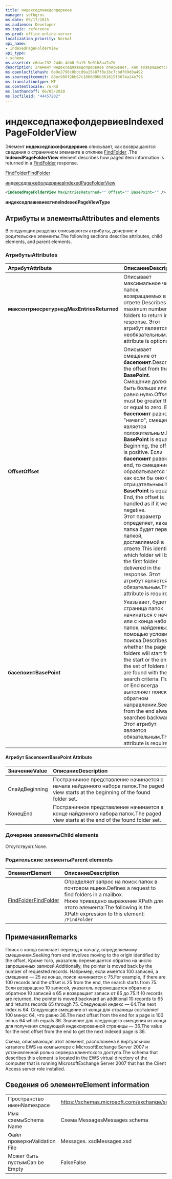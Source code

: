 ```yaml
---
title: индекседпажефолдервиев
manager: sethgros
ms.date: 09/17/2015
ms.audience: Developer
ms.topic: reference
ms.prod: office-online-server
localization_priority: Normal
api_name:
- IndexedPageFolderView
api_type:
- schema
ms.assetid: c6dac232-244b-4db0-9a15-5e01b8aa7a7d
description: Элемент Индекседпажефолдервиев описывает, как возвращаются сведения о страничном элементе в отклике FindFolder.
ms.openlocfilehash: 6e9e2796c0bdcd9a15487f0e1bc7cbdf09d0a492
ms.sourcegitcommit: 88ec988f2bb67c1866d06b361615f3674a24e795
ms.translationtype: MT
ms.contentlocale: ru-RU
ms.lasthandoff: 06/03/2020
ms.locfileid: "44457202"
---
```

# <a name="indexedpagefolderview"></a><span data-ttu-id="d7ed3-103">индекседпажефолдервиев</span><span class="sxs-lookup"><span data-stu-id="d7ed3-103">IndexedPageFolderView</span></span>

<span data-ttu-id="d7ed3-104">Элемент **индекседпажефолдервиев** описывает, как возвращаются сведения о страничном элементе в отклике [FindFolder](findfolder.md) .</span><span class="sxs-lookup"><span data-stu-id="d7ed3-104">The **IndexedPageFolderView** element describes how paged item information is returned in a [FindFolder](findfolder.md) response.</span></span> 
  
[<span data-ttu-id="d7ed3-105">FindFolder</span><span class="sxs-lookup"><span data-stu-id="d7ed3-105">FindFolder</span></span>](findfolder.md)
  
[<span data-ttu-id="d7ed3-106">индекседпажефолдервиев</span><span class="sxs-lookup"><span data-stu-id="d7ed3-106">IndexedPageFolderView</span></span>](indexedpagefolderview.md)
  
```xml
<IndexedPageFolderView MaxEntriesReturned="" Offset="" BasePoint="" />
```

 <span data-ttu-id="d7ed3-107">**индекседпажевиевтипе**</span><span class="sxs-lookup"><span data-stu-id="d7ed3-107">**IndexedPageViewType**</span></span>
## <a name="attributes-and-elements"></a><span data-ttu-id="d7ed3-108">Атрибуты и элементы</span><span class="sxs-lookup"><span data-stu-id="d7ed3-108">Attributes and elements</span></span>

<span data-ttu-id="d7ed3-109">В следующих разделах описываются атрибуты, дочерние и родительские элементы.</span><span class="sxs-lookup"><span data-stu-id="d7ed3-109">The following sections describe attributes, child elements, and parent elements.</span></span>
  
### <a name="attributes"></a><span data-ttu-id="d7ed3-110">Атрибуты</span><span class="sxs-lookup"><span data-stu-id="d7ed3-110">Attributes</span></span>

|<span data-ttu-id="d7ed3-111">**Атрибут**</span><span class="sxs-lookup"><span data-stu-id="d7ed3-111">**Attribute**</span></span>|<span data-ttu-id="d7ed3-112">**Описание**</span><span class="sxs-lookup"><span data-stu-id="d7ed3-112">**Description**</span></span>|
|:-----|:-----|
|<span data-ttu-id="d7ed3-113">**максентриесретурнед**</span><span class="sxs-lookup"><span data-stu-id="d7ed3-113">**MaxEntriesReturned**</span></span> <br/> |<span data-ttu-id="d7ed3-114">Описывает максимальное число папок, возвращаемых в ответе.</span><span class="sxs-lookup"><span data-stu-id="d7ed3-114">Describes the maximum number of folders to return in the response.</span></span> <span data-ttu-id="d7ed3-115">Этот атрибут является необязательным.</span><span class="sxs-lookup"><span data-stu-id="d7ed3-115">This attribute is optional.</span></span>  <br/> |
|<span data-ttu-id="d7ed3-116">**Offset**</span><span class="sxs-lookup"><span data-stu-id="d7ed3-116">**Offset**</span></span> <br/> |<span data-ttu-id="d7ed3-117">Описывает смещение от **басепоинт**.</span><span class="sxs-lookup"><span data-stu-id="d7ed3-117">Describes the offset from the **BasePoint**.</span></span> <span data-ttu-id="d7ed3-118">Смещение должно быть больше или равно нулю.</span><span class="sxs-lookup"><span data-stu-id="d7ed3-118">Offset must be greater than or equal to zero.</span></span> <span data-ttu-id="d7ed3-119">Если **басепоинт** равно "начало", смещение является положительным.</span><span class="sxs-lookup"><span data-stu-id="d7ed3-119">If **BasePoint** is equal to Beginning, the offset is positive.</span></span> <span data-ttu-id="d7ed3-120">Если **басепоинт** равен end, то смещение обрабатывается так, как если бы оно было отрицательным.</span><span class="sxs-lookup"><span data-stu-id="d7ed3-120">If **BasePoint** is equal to End, the offset is handled as if it were negative.</span></span>  <br/> <span data-ttu-id="d7ed3-121">Этот параметр определяет, какая папка будет первой папкой, доставляемой в ответе.</span><span class="sxs-lookup"><span data-stu-id="d7ed3-121">This identifies which folder will be the first folder delivered in the response.</span></span> <span data-ttu-id="d7ed3-122">Этот атрибут является обязательным.</span><span class="sxs-lookup"><span data-stu-id="d7ed3-122">This attribute is required.</span></span>  <br/> |
|<span data-ttu-id="d7ed3-123">**басепоинт**</span><span class="sxs-lookup"><span data-stu-id="d7ed3-123">**BasePoint**</span></span> <br/> |<span data-ttu-id="d7ed3-124">Указывает, будет ли страница папок начинаться с начала или с конца набора папок, найденных с помощью условий поиска.</span><span class="sxs-lookup"><span data-stu-id="d7ed3-124">Describes whether the page of folders will start from the start or the end of the set of folders that are found with the search criteria.</span></span> <span data-ttu-id="d7ed3-125">Поиск от End всегда выполняет поиск в обратном направлении.</span><span class="sxs-lookup"><span data-stu-id="d7ed3-125">Seeking from the end always searches backward.</span></span> <span data-ttu-id="d7ed3-126">Этот атрибут является обязательным.</span><span class="sxs-lookup"><span data-stu-id="d7ed3-126">This attribute is required.</span></span>  <br/> |
   
#### <a name="basepoint-attribute"></a><span data-ttu-id="d7ed3-127">Атрибут Басепоинт</span><span class="sxs-lookup"><span data-stu-id="d7ed3-127">BasePoint Attribute</span></span>

|<span data-ttu-id="d7ed3-128">**Значение**</span><span class="sxs-lookup"><span data-stu-id="d7ed3-128">**Value**</span></span>|<span data-ttu-id="d7ed3-129">**Описание**</span><span class="sxs-lookup"><span data-stu-id="d7ed3-129">**Description**</span></span>|
|:-----|:-----|
|<span data-ttu-id="d7ed3-130">Слайд</span><span class="sxs-lookup"><span data-stu-id="d7ed3-130">Beginning</span></span>  <br/> |<span data-ttu-id="d7ed3-131">Постраничное представление начинается с начала найденного набора папок.</span><span class="sxs-lookup"><span data-stu-id="d7ed3-131">The paged view starts at the beginning of the found folder set.</span></span>  <br/> |
|<span data-ttu-id="d7ed3-132">Конец</span><span class="sxs-lookup"><span data-stu-id="d7ed3-132">End</span></span>  <br/> |<span data-ttu-id="d7ed3-133">Постраничное представление начинается в конце найденного набора папок.</span><span class="sxs-lookup"><span data-stu-id="d7ed3-133">The paged view starts at the end of the found folder set.</span></span>  <br/> |
   
### <a name="child-elements"></a><span data-ttu-id="d7ed3-134">Дочерние элементы</span><span class="sxs-lookup"><span data-stu-id="d7ed3-134">Child elements</span></span>

<span data-ttu-id="d7ed3-135">Отсутствуют.</span><span class="sxs-lookup"><span data-stu-id="d7ed3-135">None.</span></span>
  
### <a name="parent-elements"></a><span data-ttu-id="d7ed3-136">Родительские элементы</span><span class="sxs-lookup"><span data-stu-id="d7ed3-136">Parent elements</span></span>

|<span data-ttu-id="d7ed3-137">**Элемент**</span><span class="sxs-lookup"><span data-stu-id="d7ed3-137">**Element**</span></span>|<span data-ttu-id="d7ed3-138">**Описание**</span><span class="sxs-lookup"><span data-stu-id="d7ed3-138">**Description**</span></span>|
|:-----|:-----|
|[<span data-ttu-id="d7ed3-139">FindFolder</span><span class="sxs-lookup"><span data-stu-id="d7ed3-139">FindFolder</span></span>](findfolder.md) <br/> |<span data-ttu-id="d7ed3-140">Определяет запрос на поиск папок в почтовом ящике.</span><span class="sxs-lookup"><span data-stu-id="d7ed3-140">Defines a request to find folders in a mailbox.</span></span>  <br/> <span data-ttu-id="d7ed3-141">Ниже приведено выражение XPath для этого элемента:</span><span class="sxs-lookup"><span data-stu-id="d7ed3-141">The following is the XPath expression to this element:</span></span>  <br/>  `/FindFolder` <br/> |
   
## <a name="remarks"></a><span data-ttu-id="d7ed3-142">Примечания</span><span class="sxs-lookup"><span data-stu-id="d7ed3-142">Remarks</span></span>

<span data-ttu-id="d7ed3-143">Поиск с конца включает переход к началу, определяемому смещением.</span><span class="sxs-lookup"><span data-stu-id="d7ed3-143">Seeking from end involves moving to the origin identified by the offset.</span></span> <span data-ttu-id="d7ed3-144">Кроме того, указатель перемещается обратно на число запрошенных записей.</span><span class="sxs-lookup"><span data-stu-id="d7ed3-144">Additionally, the pointer is moved back by the number of requested records.</span></span> <span data-ttu-id="d7ed3-145">Например, если имеется 100 записей, а смещение — 25 из конца, поиск начинается с 75.</span><span class="sxs-lookup"><span data-stu-id="d7ed3-145">For example, if there are 100 records and the offset is 25 from the end, the search starts from 75.</span></span> <span data-ttu-id="d7ed3-146">Если возвращено 10 записей, указатель перемещается обратно в обратное 10 записей в 65 и возвращает записи от 65 до 75.</span><span class="sxs-lookup"><span data-stu-id="d7ed3-146">If 10 records are returned, the pointer is moved backward an additional 10 records to 65 and returns records 65 through 75.</span></span> <span data-ttu-id="d7ed3-147">Следующий индекс — 64.</span><span class="sxs-lookup"><span data-stu-id="d7ed3-147">The next index is 64.</span></span> <span data-ttu-id="d7ed3-148">Следующее смещение от конца для страницы составляет 100 минус 64, что равно 36.</span><span class="sxs-lookup"><span data-stu-id="d7ed3-148">The next offset from the end for a page is 100 minus 64 which equals 36.</span></span> <span data-ttu-id="d7ed3-149">Значение для следующего смещения из конца для получения следующей индексированной страницы — 36.</span><span class="sxs-lookup"><span data-stu-id="d7ed3-149">The value for the next offset from the end to get the next indexed page is 36.</span></span>
  
<span data-ttu-id="d7ed3-150">Схема, описывающая этот элемент, расположена в виртуальном каталоге EWS на компьютере с MicrosoftExchange Server 2007 и установленной ролью сервера клиентского доступа.</span><span class="sxs-lookup"><span data-stu-id="d7ed3-150">The schema that describes this element is located in the EWS virtual directory of the computer that is running MicrosoftExchange Server 2007 that has the Client Access server role installed.</span></span>
  
## <a name="element-information"></a><span data-ttu-id="d7ed3-151">Сведения об элементе</span><span class="sxs-lookup"><span data-stu-id="d7ed3-151">Element information</span></span>

|||
|:-----|:-----|
|<span data-ttu-id="d7ed3-152">Пространство имен</span><span class="sxs-lookup"><span data-stu-id="d7ed3-152">Namespace</span></span>  <br/> |https://schemas.microsoft.com/exchange/services/2006/messages  <br/> |
|<span data-ttu-id="d7ed3-153">Имя схемы</span><span class="sxs-lookup"><span data-stu-id="d7ed3-153">Schema Name</span></span>  <br/> |<span data-ttu-id="d7ed3-154">Схема Messages</span><span class="sxs-lookup"><span data-stu-id="d7ed3-154">Messages schema</span></span>  <br/> |
|<span data-ttu-id="d7ed3-155">Файл проверки</span><span class="sxs-lookup"><span data-stu-id="d7ed3-155">Validation File</span></span>  <br/> |<span data-ttu-id="d7ed3-156">Messages. xsd</span><span class="sxs-lookup"><span data-stu-id="d7ed3-156">Messages.xsd</span></span>  <br/> |
|<span data-ttu-id="d7ed3-157">Может быть пустым</span><span class="sxs-lookup"><span data-stu-id="d7ed3-157">Can be Empty</span></span>  <br/> |<span data-ttu-id="d7ed3-158">False</span><span class="sxs-lookup"><span data-stu-id="d7ed3-158">False</span></span>  <br/> |
   

